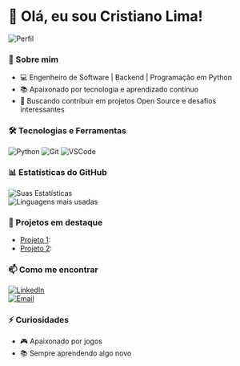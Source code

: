 # 👋 Olá, eu sou Cristiano Lima!

![Perfil](https://github.com/CrisPhyton)

### 🚀 Sobre mim  
- 💻 Engenheiro de Software | Backend | Programação em Python  
- 📚 Apaixonado por tecnologia e aprendizado contínuo  
- 🎯 Buscando contribuir em projetos Open Source e desafios interessantes  

### 🛠️ Tecnologias e Ferramentas  
![Python](https://img.shields.io/badge/-Python-3776AB?style=flat-square&logo=Python&logoColor=white)
![Git](https://img.shields.io/badge/-Git-F05032?style=flat-square&logo=git&logoColor=white)
![VSCode](https://img.shields.io/badge/-VSCode-007ACC?style=flat-square&logo=visual-studio-code&logoColor=white)

### 📊 Estatísticas do GitHub  
![Suas Estatísticas](https://github-readme-stats.vercel.app/api?username=CrisPhyton&show_icons=true&theme=radical)  
![Linguagens mais usadas](https://github-readme-stats.vercel.app/api/top-langs/?username=CrisPhyton&layout=compact&theme=radical)

### 🚧 Projetos em destaque  
- [Projeto 1](https://github.com/CrisPhyton/projeto1):  
- [Projeto 2](https://github.com/CrisPhyton/projeto2):   

### 📫 Como me encontrar  
[![LinkedIn](https://img.shields.io/badge/-LinkedIn-0077B5?style=flat-square&logo=LinkedIn&logoColor=white)](https://www.linkedin.com/in/cristiano-lima-de-souza-575a74199)  
[![Email](https://img.shields.io/badge/-Email-D14836?style=flat-square&logo=Gmail&logoColor=white)](mailto:neuralcriativo@gmail.com)  

### ⚡ Curiosidades  
- 🎮 Apaixonado por jogos  
- 📚 Sempre aprendendo algo novo  
